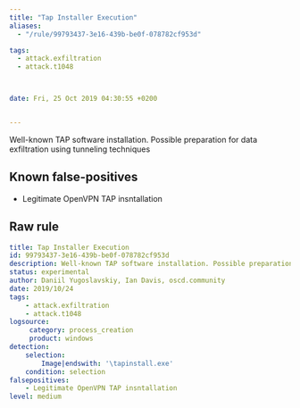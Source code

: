 ```yaml
---
title: "Tap Installer Execution"
aliases:
  - "/rule/99793437-3e16-439b-be0f-078782cf953d"

tags:
  - attack.exfiltration
  - attack.t1048



date: Fri, 25 Oct 2019 04:30:55 +0200


---
```


Well-known TAP software installation. Possible preparation for data exfiltration using tunneling techniques

<!--more-->


## Known false-positives

* Legitimate OpenVPN TAP insntallation




## Raw rule
```yaml
title: Tap Installer Execution
id: 99793437-3e16-439b-be0f-078782cf953d
description: Well-known TAP software installation. Possible preparation for data exfiltration using tunneling techniques
status: experimental
author: Daniil Yugoslavskiy, Ian Davis, oscd.community
date: 2019/10/24
tags:
    - attack.exfiltration
    - attack.t1048
logsource:
     category: process_creation
     product: windows
detection:
    selection:
        Image|endswith: '\tapinstall.exe'
    condition: selection
falsepositives:
    - Legitimate OpenVPN TAP insntallation
level: medium

```
